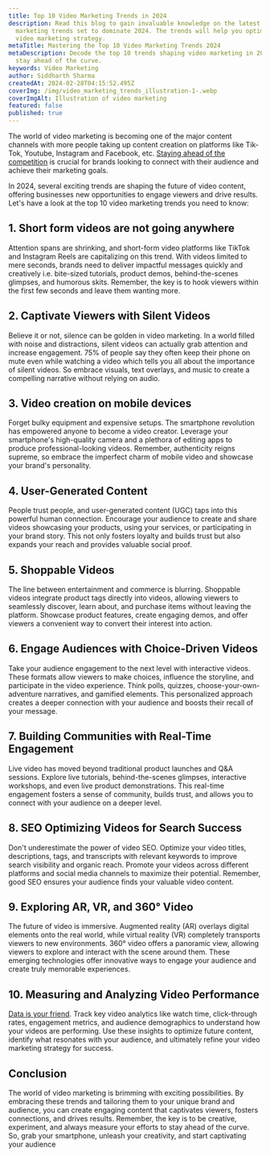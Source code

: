 ```yaml
---
title: Top 10 Video Marketing Trends in 2024
description: Read this blog to gain invaluable knowledge on the latest video
  marketing trends set to dominate 2024. The trends will help you optimise your
  video marketing strategy.
metaTitle: Mastering the Top 10 Video Marketing Trends 2024
metaDescription: Decode the top 10 trends shaping video marketing in 2024 and
  stay ahead of the curve.
keywords: Video Marketing
author: Siddharth Sharma
createdAt: 2024-02-28T04:15:52.495Z
coverImg: /img/video_marketing_trends_illustration-1-.webp
coverImgAlt: Illustration of video marketing
featured: false
published: true
---
```

The world of video marketing is becoming one of the major content channels with more people taking up content creation on platforms like Tik-Tok, Youtube, Instagram and Facebook, etc. [Staying ahead of the competition](https://formester.com/blog/70-marketing-statistics-in-2024-to-optimize-your-marketing-campaigns/) is crucial for brands looking to connect with their audience and achieve their marketing goals. 

In 2024, several exciting trends are shaping the future of video content, offering businesses new opportunities to engage viewers and drive results. Let's have a look at the top 10 video marketing trends you need to know:

## 1. Short form videos are not going anywhere

Attention spans are shrinking, and short-form video platforms like TikTok and Instagram Reels are capitalizing on this trend. With videos limited to mere seconds, brands need to deliver impactful messages quickly and creatively i.e. bite-sized tutorials, product demos, behind-the-scenes glimpses, and humorous skits. Remember, the key is to hook viewers within the first few seconds and leave them wanting more.

## 2. Captivate Viewers with Silent Videos

Believe it or not, silence can be golden in video marketing. In a world filled with noise and distractions, silent videos can actually grab attention and increase engagement. 75% of people say they often keep their phone on mute even while watching a video which tells you all about the importance of silent videos. So embrace visuals, text overlays, and music to create a compelling narrative without relying on audio.

## 3. Video creation on mobile devices

Forget bulky equipment and expensive setups. The smartphone revolution has empowered anyone to become a video creator. Leverage your smartphone's high-quality camera and a plethora of editing apps to produce professional-looking videos. Remember, authenticity reigns supreme, so embrace the imperfect charm of mobile video and showcase your brand's personality.

## 4. User-Generated Content

People trust people, and user-generated content (UGC) taps into this powerful human connection. Encourage your audience to create and share videos showcasing your products, using your services, or participating in your brand story. This not only fosters loyalty and builds trust but also expands your reach and provides valuable social proof.

## 5. Shoppable Videos

The line between entertainment and commerce is blurring. Shoppable videos integrate product tags directly into videos, allowing viewers to seamlessly discover, learn about, and purchase items without leaving the platform. Showcase product features, create engaging demos, and offer viewers a convenient way to convert their interest into action.

## 6. Engage Audiences with Choice-Driven Videos

Take your audience engagement to the next level with interactive videos. These formats allow viewers to make choices, influence the storyline, and participate in the video experience. Think polls, quizzes, choose-your-own-adventure narratives, and gamified elements. This personalized approach creates a deeper connection with your audience and boosts their recall of your message.

## 7. Building Communities with Real-Time Engagement

Live video has moved beyond traditional product launches and Q&A sessions. Explore live tutorials, behind-the-scenes glimpses, interactive workshops, and even live product demonstrations. This real-time engagement fosters a sense of community, builds trust, and allows you to connect with your audience on a deeper level.

## 8. SEO Optimizing Videos for Search Success

Don't underestimate the power of video SEO. Optimize your video titles, descriptions, tags, and transcripts with relevant keywords to improve search visibility and organic reach. Promote your videos across different platforms and social media channels to maximize their potential. Remember, good SEO ensures your audience finds your valuable video content.

## 9. Exploring AR, VR, and 360° Video

The future of video is immersive. Augmented reality (AR) overlays digital elements onto the real world, while virtual reality (VR) completely transports viewers to new environments. 360° video offers a panoramic view, allowing viewers to explore and interact with the scene around them. These emerging technologies offer innovative ways to engage your audience and create truly memorable experiences.

## 10. Measuring and Analyzing Video Performance

[Data is your friend](https://formester.com/blog/10-essential-marketing-roi-metrics-you-can’t-ignore/). Track key video analytics like watch time, click-through rates, engagement metrics, and audience demographics to understand how your videos are performing. Use these insights to optimize future content, identify what resonates with your audience, and ultimately refine your video marketing strategy for success.

## Conclusion

The world of video marketing is brimming with exciting possibilities. By embracing these trends and tailoring them to your unique brand and audience, you can create engaging content that captivates viewers, fosters connections, and drives results. Remember, the key is to be creative, experiment, and always measure your efforts to stay ahead of the curve. So, grab your smartphone, unleash your creativity, and start captivating your audience